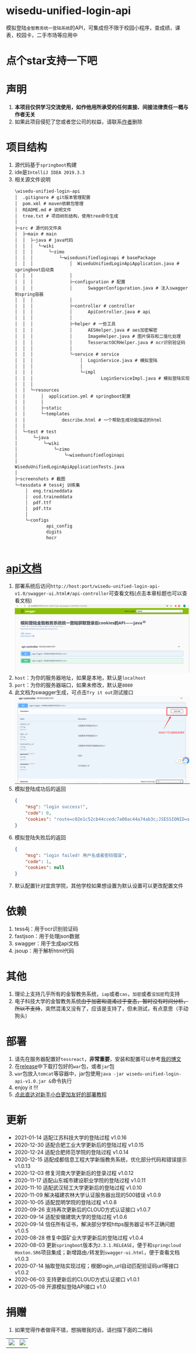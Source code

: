 # wisedu-unified-login-api
模拟登陆`金智教务统一登陆系统`的API，可集成但不限于校园小程序，查成绩，课表，校园卡，二手市场等应用中

# 点个star支持一下吧

# 声明

1. **本项目仅供学习交流使用，如作他用所承受的任何直接、间接法律责任一概与作者无关**
2. 如果此项目侵犯了您或者您公司的权益，请联系[作者](tencent://Message/?Uin=461009747&websiteName=q-zone.qq.com&Menu=yes)删除

# 项目结构

1. 源代码基于`springboot`构建
2. ide是`IntelliJ IDEA 2019.3.3`
3. 相关源文件说明
    ```shell script
    \wisedu-unified-login-api
    │  .gitignore # git版本管理配置
    │  pom.xml # maven依赖包管理
    │  README.md # 说明文件
    │  tree.txt # 项目树形结构，使用tree命令生成
    │  
    ├─src # 源代码文件夹
    │  ├─main # main
    │  │  ├─java # java代码
    │  │  │  └─wiki
    │  │  │      └─zimo
    │  │  │          └─wiseduunifiedloginapi # basePackage
    │  │  │              │  WiseduUnifiedLoginApiApplication.java # springboot启动类
    │  │  │              │  
    │  │  │              ├─configuration # 配置
    │  │  │              │      SwaggerConfiguration.java # 注入swagger到spring容器
    │  │  │              │      
    │  │  │              ├─controller # controller
    │  │  │              │      ApiController.java # api
    │  │  │              │      
    │  │  │              ├─helper # 一些工具
    │  │  │              │      AESHelper.java # aes加密解密
    │  │  │              │      ImageHelper.java # 图片保存和二值化处理
    │  │  │              │      TesseractOCRHelper.java # ocr识别验证码
    │  │  │              │      
    │  │  │              └─service # service
    │  │  │                  │  LoginService.java # 模拟登陆
    │  │  │                  │  
    │  │  │                  └─impl
    │  │  │                          LoginServiceImpl.java # 模拟登陆实现
    │  │  │                          
    │  │  └─resources
    │  │      │  application.yml # springboot配置
    │  │      │  
    │  │      ├─static
    │  │      └─templates
    │  │              describe.html # 一个帮助生成功能描述的html
    │  │              
    │  └─test # test
    │      └─java
    │          └─wiki
    │              └─zimo
    │                  └─wiseduunifiedloginapi
    │                          WiseduUnifiedLoginApiApplicationTests.java
    │
    ├─screenshots # 截图
    └─tessdata # tess4j 训练集
        │  eng.traineddata
        │  osd.traineddata
        │  pdf.ttf
        │  pdf.ttx
        │  
        └─configs
                api_config
                digits
                hocr
                
    
    ```

# [api文档](http://www.zimo.wiki:8080/wisedu-unified-login-api-v1.0/swagger-ui.html#/api-controller)

1. 部署系统后访问`http://host:port/wisedu-unified-login-api-v1.0/swagger-ui.html#/api-controller`可查看文档(点击本章标题也可以查看文档)
    ![](screenshots/3f446aae.png)
2. `host`：为你的服务器地址，如果是本地，默认是`localhost`
3. `port`：为你的服务器端口，如果未修改，默认是`8080`
4. 此文档为swagger生成，可点击`Try it out`测试接口
    ![](screenshots/f906b0f6.png)
5. 模拟登陆成功后的返回
    ```json
    {
        "msg": "login success!",
        "code": 0,
        "cookies": "route=c02e1c52cb44ccedc7a00ac44a74ab3c;JSESSIONID=sKnaX6W3z7rN5AB9cQJ4An3OX3aOwq3aziPc4FIVW641bc_ihwXK!-173725045;CASTGC=TGT-1394-3FaIbOEbJ4RVrhgVrtVPRNzNNcODy6V3RMXRblvJdAfL5H3qMc1588506634030-QUpr-cas;CASPRIVACY=;iPlanetDirectoryPro=QCMaHbaG7vdSgN1QuSldJ0;asessionid=5ad7f5b4-eb74-4c3c-a694-76d24ea97b3f;MOD_AUTH_CAS=MOD_AUTH_ST-96230-7W9q97JkbbFzRLhj7hRr1588506634075-YBLG-cas"
    }
    ```
6. 模拟登陆失败后的返回
    ```json
    {
        "msg": "login failed! 用户名或者密码错误",
        "code": 1,
        "cookies": null
    }
    ```
7. 默认配置针对宜宾学院，其他学校如果想设置为默认设置可以更改配置文件

# 依赖

1. tess4j：用于ocr识别验证码
2. fastjson：用于处理json数据
3. swagger：用于生成api文档
4. jsoup：用于解析html代码

# 其他

1. 理论上支持几乎所有的金智教务系统，`iap`或者`cas`，`加密`或者`没加密`均支持
2. 电子科技大学的金智教务系统<s>由于加密和混淆过于变态，暂时没有时间分析，所以不支持</s>，突然混淆又没有了，应该是支持了，但未测试，有点意思（手动狗头）

# 部署

1. 请先在服务器配置好`tessreact`，**非常重要**，安装和配置可以参考[我的博文](https://blog.zimo.wiki/posts/c417f07b/)
2. 在[release](https://github.com/ZimoLoveShuang/wisedu-unified-login-api/releases)中下载打包好的`war`包，或者`jar`包
3. `war`包放入`tomcat`等容器中，jar包使用`java -jar wisedu-unified-login-api-v1.0.jar &`命令执行
4. enjoy it !!!
5. [点此直达对新手小白更加友好的部署教程](https://blog.zimo.wiki/posts/6c809f81/)

# 更新

- 2021-01-14 适配江苏科技大学的登陆过程 v1.0.16
- 2020-12-30 适配合肥工业大学更新后的登陆过程 v1.0.15
- 2020-12-24 适配合肥师范学院的登陆过程 v1.0.14
- 2020-12-15 适配成都信息工程大学新版教务系统，优化部分代码和错误提示 v1.0.13
- 2020-12-03 修复河南大学更新后的登录过程 v1.0.12
- 2020-11-17 适配山东城市建设职业学院的登陆过程 v1.0.11
- 2020-11-10 适配武汉轻工大学更新后的登陆过程 v1.0.10
- 2020-11-09 解决福建农林大学认证服务器出现的500错误 v1.0.9
- 2020-10-05 适配昆明学院的登陆过程 v1.0.8
- 2020-09-26 支持再次更新后的CLOUD方式认证接口 v1.0.7
- 2020-09-14 适配安徽建筑大学的登陆过程 v1.0.6
- 2020-09-14 信任所有证书，解决部分学校https服务器证书不正确问题 v1.0.5
- 2020-08-28 修复中国矿业大学更新后的登陆过程 v1.0.4
- 2020-08-03 更新`springboot`版本为`2.3.1.RELEASE`，便于和`springcloud Hoxton.SR6`项目集成；新增路由`/`转发到`swagger-ui.html`，便于查看文档 v1.0.3
- 2020-07-14 抽取登陆实现过程；根据login_url自动匹配验证码url等接口 v1.0.2
- 2020-06-03 支持更新后的CLOUD方式认证接口 v1.0.1
- 2020-05-08 开源模拟登陆API接口 v1.0

# 捐赠

1. 如果觉得作者做得不错，想捐赠我的话，请扫描下面的二维码
<table>
    <tr>
        <td ><center><img src="https://blog.zimo.wiki/images/wechatpay.png" /></center></td>
        <td ><center><img src="https://blog.zimo.wiki/images/alipay.png" /></center></td>
    </tr>
</table>